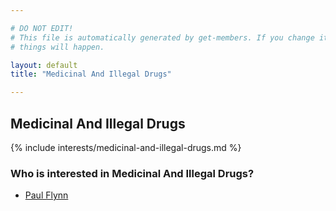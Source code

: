 ```yaml
---

# DO NOT EDIT!
# This file is automatically generated by get-members. If you change it, bad
# things will happen.

layout: default
title: "Medicinal And Illegal Drugs"

---
```


## Medicinal And Illegal Drugs

{% include interests/medicinal-and-illegal-drugs.md %}

### Who is interested in Medicinal And Illegal Drugs?


* [Paul Flynn](/members/paul-flynn.html)
